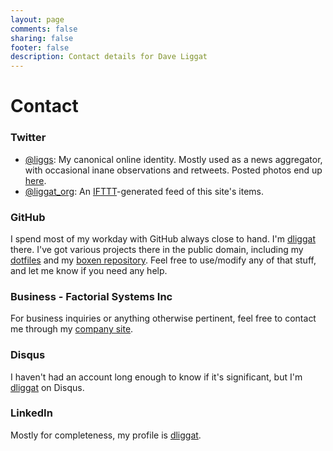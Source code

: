 ```yaml
---
layout: page
comments: false
sharing: false
footer: false
description: Contact details for Dave Liggat
---
```

# Contact

### Twitter
* [@liggs](https://twitter.com/liggs): My canonical online identity. Mostly used as a news aggregator, with occasional inane observations and retweets. Posted photos end up [here](http://instagram.com/dliggat).
* [@liggat_org](https://twitter.com/liggat_org): An [IFTTT](http://ifttt.com)-generated feed of this site's items.

### GitHub
I spend most of my workday with GitHub always close to hand. I'm [dliggat](https://github.com/dliggat) there. I've got various projects there in the public domain, including my [dotfiles](https://github.com/dliggat/dotfiles) and my [boxen repository](https://github.com/dliggat/boxen). Feel free to use/modify any of that stuff, and let me know if you need any help.

### Business - Factorial Systems Inc
For business inquiries or anything otherwise pertinent, feel free to contact me through my [company site](http://factorialsystems.ca/contact/).

### Disqus
I haven't had an account long enough to know if it's significant, but I'm [dliggat](http://disqus.com/dliggat/) on Disqus.

### LinkedIn
Mostly for completeness, my profile is [dliggat](http://ca.linkedin.com/in/dliggat).
